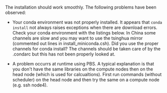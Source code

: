 The installation should work smoothly.  The following problems have been observed:
* Your conda environment was not properly installed. It appears that `conda install` not always raises exceptions when there are download errors. Check your conda environment with the listings below. In China some channels are slow and you may want to use the tsinghua mirror (commented out lines in install_miniconda.csh). Did you use the proper channels for conda install? The channels should be taken care of by the .condarc but this has not been properly looked at.

* A problem occurrs at runtime using PBS. A typical explanation is that you don't have the same libraries on the compute nodes then on the head node (which is used for calcualtions). First run commands (without scheduler) on the head node and then try the same on a compute node (e.g. ssh node4). 
